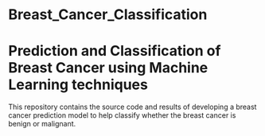 # Breast_Cancer_Classification

# Prediction and Classification of Breast Cancer using Machine Learning techniques

This repository contains the source code and results of developing a breast cancer prediction model to help classify whether the breast cancer is benign or malignant.

